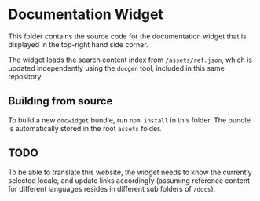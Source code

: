 # Documentation Widget

This folder contains the source code for the documentation widget that is displayed in the top-right hand side corner.

The widget loads the search content index from `/assets/ref.json`, which is updated independently using the `docgen` tool, included in this same repository.

## Building from source

To build a new `docwidget` bundle, run `npm install` in this folder. The bundle is automatically stored in the root `assets` folder.

## TODO

To be able to translate this website, the widget needs to know the currently selected locale, and update links accordingly (assuming reference content for different languages resides in different sub folders of `/docs`).
